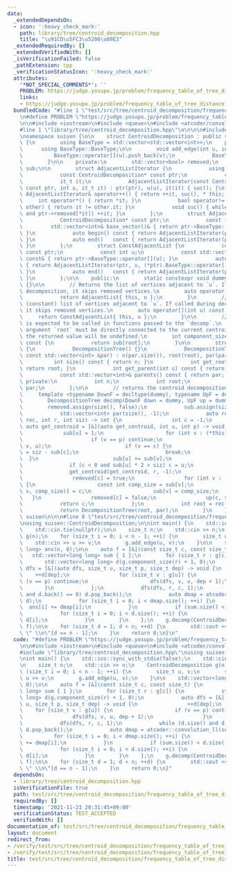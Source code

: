 ```yaml
---
data:
  _extendedDependsOn:
  - icon: ':heavy_check_mark:'
    path: library/tree/centroid_decomposition.hpp
    title: "\u91CD\u5FC3\u5206\u89E3"
  _extendedRequiredBy: []
  _extendedVerifiedWith: []
  _isVerificationFailed: false
  _pathExtension: cpp
  _verificationStatusIcon: ':heavy_check_mark:'
  attributes:
    '*NOT_SPECIAL_COMMENTS*': ''
    PROBLEM: https://judge.yosupo.jp/problem/frequency_table_of_tree_distance
    links:
    - https://judge.yosupo.jp/problem/frequency_table_of_tree_distance
  bundledCode: "#line 1 \"test/src/tree/centroid_decomposition/frequency_table_of_tree_distance.test.cpp\"\
    \n#define PROBLEM \"https://judge.yosupo.jp/problem/frequency_table_of_tree_distance\"\
    \n\n#include <iostream>\n#include <queue>\n#include <atcoder/convolution>\n\n\
    #line 1 \"library/tree/centroid_decomposition.hpp\"\n\n\n\n#include <vector>\n\
    \nnamespace suisen {\n\n    struct CentroidDecomposition : public std::vector<std::vector<int>>\
    \ {\n        using BaseType = std::vector<std::vector<int>>;\n    public:\n  \
    \      using BaseType::BaseType;\n\n        void add_edge(int u, int v) {\n  \
    \          BaseType::operator[](u).push_back(v);\n            BaseType::operator[](v).push_back(u);\n\
    \        }\n\n    private:\n        std::vector<bool> removed;\n        std::vector<int>\
    \ sub;\n\n        struct AdjacentListIterator {\n            using it_t = std::vector<int>::const_iterator;\n\
    \            const CentroidDecomposition* const ptr;\n            const int u;\n\
    \            it_t it;\n            AdjacentListIterator(const CentroidDecomposition*\
    \ const ptr, int u, it_t it) : ptr(ptr), u(u), it(it) { suc(); }\n           \
    \ AdjacentListIterator& operator++() { return ++it, suc(), * this; }\n       \
    \     int operator*() { return *it; }\n            bool operator!=(const AdjacentListIterator&\
    \ other) { return it != other.it; }\n            void suc() { while (it != (*ptr).BaseType::operator[](u).end()\
    \ and ptr->removed[*it]) ++it; }\n        };\n        struct AdjacentList {\n\
    \            CentroidDecomposition* const ptr;\n            const int u;\n   \
    \         std::vector<int>& base_vector()& { return ptr->BaseType::operator[](u);\
    \ }\n            auto begin() const { return AdjacentListIterator(ptr, u, (*ptr).BaseType::operator[](u).begin());\
    \ }\n            auto end()   const { return AdjacentListIterator(ptr, u, (*ptr).BaseType::operator[](u).end());\
    \ }\n        };\n        struct ConstAdjacentList {\n            const CentroidDecomposition*\
    \ const ptr;\n            const int u;\n            const std::vector<int>& base_vector()\
    \ const& { return ptr->BaseType::operator[](u); }\n            auto begin() const\
    \ { return AdjacentListIterator(ptr, u, (*ptr).BaseType::operator[](u).begin());\
    \ }\n            auto end()   const { return AdjacentListIterator(ptr, u, (*ptr).BaseType::operator[](u).end());\
    \ }\n        };\n\n    public:\n        static constexpr void dummy(int, int)\
    \ {}\n\n        // Returns the list of vertices adjacent to `u`. If called during\
    \ decomposition, it skips removed vertices.\n        auto operator[](int u) {\n\
    \            return AdjacentList{ this, u };\n        }\n        // Returns the\
    \ (constant) list of vertices adjacent to `u`. If called during decomposition,\
    \ it skips removed vertices.\n        auto operator[](int u) const {\n       \
    \     return ConstAdjacentList{ this, u };\n        }\n\n        // This method\
    \ is expected to be called in functions passed to the `decomp`.\n        // The\
    \ argument `root` must be directly connected to the current centroid. If not,\
    \ the returned value will be undefined.\n        int component_size(int root)\
    \ const {\n            return sub[root];\n        }\n\n        struct DecompositionTree\
    \ {\n            DecompositionTree() {}\n            DecompositionTree(int root,\
    \ const std::vector<int> &par) : n(par.size()), root(root), par(par) {}\n\n  \
    \          int size() const { return n; }\n            int get_root() const {\
    \ return root; }\n            int get_parent(int u) const { return par[u]; }\n\
    \            const std::vector<int>& parents() const { return par; }\n       \
    \ private:\n            int n;\n            int root;\n            std::vector<int>\
    \ par;\n        };\n\n        // returns the centroid decomposition tree\n   \
    \     template <typename DownF = decltype(dummy), typename UpF = decltype(dummy)>\n\
    \        DecompositionTree decomp(DownF down = dummy, UpF up = dummy) {\n    \
    \        removed.assign(size(), false);\n            sub.assign(size(), 0);\n\
    \            std::vector<int> par(size(), -1);\n            auto rec = [&](auto\
    \ rec, int r, int siz) -> int {\n                int c = -1;\n               \
    \ auto get_centroid = [&](auto get_centroid, int u, int p) -> void {\n       \
    \             sub[u] = 1;\n                    for (int v : (*this)[u]) {\n  \
    \                      if (v == p) continue;\n                        get_centroid(get_centroid,\
    \ v, u);\n                        if (v == c) {\n                            sub[u]\
    \ = siz - sub[c];\n                            break;\n                      \
    \  }\n                        sub[u] += sub[v];\n                    }\n     \
    \               if (c < 0 and sub[u] * 2 > siz) c = u;\n                };\n \
    \               get_centroid(get_centroid, r, -1);\n                down(c, siz);\n\
    \                removed[c] = true;\n                for (int v : (*this)[c])\
    \ {\n                    const int comp_size = sub[v];\n                    par[rec(rec,\
    \ v, comp_size)] = c;\n                    sub[v] = comp_size;\n             \
    \   }\n                removed[c] = false;\n                up(c, siz);\n    \
    \            return c;\n            };\n            int root = rec(rec, 0, size());\n\
    \            return DecompositionTree(root, par);\n        }\n    };\n\n} // namespace\
    \ suisen\n\n\n#line 8 \"test/src/tree/centroid_decomposition/frequency_table_of_tree_distance.test.cpp\"\
    \nusing suisen::CentroidDecomposition;\n\nint main() {\n    std::ios::sync_with_stdio(false);\n\
    \    std::cin.tie(nullptr);\n\n    size_t n;\n    std::cin >> n;\n    CentroidDecomposition\
    \ g(n);\n    for (size_t i = 0; i < n - 1; ++i) {\n        size_t u, v;\n    \
    \    std::cin >> u >> v;\n        g.add_edge(u, v);\n    }\n\n    std::vector<long\
    \ long> ans(n, 0);\n\n    auto f = [&](const size_t c, const size_t) {\n     \
    \   std::vector<long long> sum { 1 };\n        for (size_t r : g[c]) {\n     \
    \       std::vector<long long> d(g.component_size(r) + 1, 0);\n            auto\
    \ dfs = [&](auto dfs, size_t u, size_t p, size_t dep) -> void {\n            \
    \    ++d[dep];\n                for (size_t v : g[u]) {\n                    if\
    \ (v == p) continue;\n                    dfs(dfs, v, u, dep + 1);\n         \
    \       }\n            };\n            dfs(dfs, r, c, 1);\n            while (d.size()\
    \ and d.back() == 0) d.pop_back();\n            auto dmap = atcoder::convolution_ll(sum,\
    \ d);\n            for (size_t i = 0; i < dmap.size(); ++i) {\n              \
    \  ans[i] += dmap[i];\n            }\n            if (sum.size() < d.size()) sum.swap(d);\n\
    \            for (size_t i = 0; i < d.size(); ++i) {\n                sum[i] +=\
    \ d[i];\n            }\n        }\n    };\n    g.decomp(CentroidDecomposition::dummy,\
    \ f);\n\n    for (size_t d = 1; d < n; ++d) {\n        std::cout << ans[d] <<\
    \ \" \\n\"[d == n - 1];\n    }\n    return 0;\n}\n"
  code: "#define PROBLEM \"https://judge.yosupo.jp/problem/frequency_table_of_tree_distance\"\
    \n\n#include <iostream>\n#include <queue>\n#include <atcoder/convolution>\n\n\
    #include \"library/tree/centroid_decomposition.hpp\"\nusing suisen::CentroidDecomposition;\n\
    \nint main() {\n    std::ios::sync_with_stdio(false);\n    std::cin.tie(nullptr);\n\
    \n    size_t n;\n    std::cin >> n;\n    CentroidDecomposition g(n);\n    for\
    \ (size_t i = 0; i < n - 1; ++i) {\n        size_t u, v;\n        std::cin >>\
    \ u >> v;\n        g.add_edge(u, v);\n    }\n\n    std::vector<long long> ans(n,\
    \ 0);\n\n    auto f = [&](const size_t c, const size_t) {\n        std::vector<long\
    \ long> sum { 1 };\n        for (size_t r : g[c]) {\n            std::vector<long\
    \ long> d(g.component_size(r) + 1, 0);\n            auto dfs = [&](auto dfs, size_t\
    \ u, size_t p, size_t dep) -> void {\n                ++d[dep];\n            \
    \    for (size_t v : g[u]) {\n                    if (v == p) continue;\n    \
    \                dfs(dfs, v, u, dep + 1);\n                }\n            };\n\
    \            dfs(dfs, r, c, 1);\n            while (d.size() and d.back() == 0)\
    \ d.pop_back();\n            auto dmap = atcoder::convolution_ll(sum, d);\n  \
    \          for (size_t i = 0; i < dmap.size(); ++i) {\n                ans[i]\
    \ += dmap[i];\n            }\n            if (sum.size() < d.size()) sum.swap(d);\n\
    \            for (size_t i = 0; i < d.size(); ++i) {\n                sum[i] +=\
    \ d[i];\n            }\n        }\n    };\n    g.decomp(CentroidDecomposition::dummy,\
    \ f);\n\n    for (size_t d = 1; d < n; ++d) {\n        std::cout << ans[d] <<\
    \ \" \\n\"[d == n - 1];\n    }\n    return 0;\n}"
  dependsOn:
  - library/tree/centroid_decomposition.hpp
  isVerificationFile: true
  path: test/src/tree/centroid_decomposition/frequency_table_of_tree_distance.test.cpp
  requiredBy: []
  timestamp: '2021-11-23 20:31:45+09:00'
  verificationStatus: TEST_ACCEPTED
  verifiedWith: []
documentation_of: test/src/tree/centroid_decomposition/frequency_table_of_tree_distance.test.cpp
layout: document
redirect_from:
- /verify/test/src/tree/centroid_decomposition/frequency_table_of_tree_distance.test.cpp
- /verify/test/src/tree/centroid_decomposition/frequency_table_of_tree_distance.test.cpp.html
title: test/src/tree/centroid_decomposition/frequency_table_of_tree_distance.test.cpp
---
```

